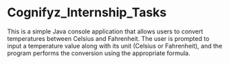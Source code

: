 # Cognifyz_Internship_Tasks
This is a simple Java console application that allows users to convert temperatures between Celsius and Fahrenheit. The user is prompted to input a temperature value along with its unit (Celsius or Fahrenheit), and the program performs the conversion using the appropriate formula.
